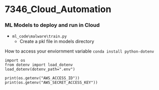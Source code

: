 # 7346_Cloud_Automation

### ML Models to deploy and run in Cloud
* `ml_code\malware\train.py`
    * Create a pkl file in models directory

How to access your enviornment variable
`conda install python-dotenv`
```
import os
from dotenv import load_dotenv
load_dotenv(dotenv_path=".env")

print(os.getenv("AWS_ACCESS_ID"))
print(os.getenv("AWS_SECRET_ACCESS_KEY"))

```
